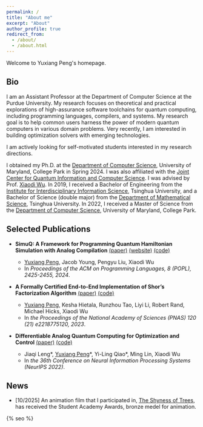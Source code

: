 ```yaml
---
permalink: /
title: "About me"
excerpt: "About"
author_profile: true
redirect_from: 
  - /about/
  - /about.html
---
```


Welcome to Yuxiang Peng's homepage.

## **Bio**

I am an Assistant Professor at the Department of Computer Science at the Purdue University. My research focuses on theoretical and practical explorations of high-assurance software toolchains for quantum computing, including programming languages, compilers, and systems. My research goal is to help common users harness the power of modern quantum computers in various domain problems. Very recently, I am interested in building optimization solvers with emerging technologies. 

I am actively looking for self-motivated students interested in my research directions. 

I obtained my Ph.D. at the [Department of Computer Science](https://www.cs.umd.edu/), University of Maryland, College Park in Spring 2024. I was also affiliated with the [Joint Center for Quantum Information and Computer Science](https://quics.umd.edu/). I was advised by Prof. [Xiaodi Wu](https://www.cs.umd.edu/~xwu/). 
In 2019, I received a Bachelor of Engineering from the [Institute for Interdisciplinary Information Science](https://iiis.tsinghua.edu.cn/en/), Tsinghua University, and a Bachelor of Science (double major) from the [Department of Mathematical Science](https://www.math.tsinghua.edu.cn/), Tsinghua University. In 2022, I received a Master of Science from the [Department of Computer Science](https://www.cs.umd.edu/), University of Maryland, College Park.

## **Selected Publications**

* **SimuQ: A Framework for Programming Quantum Hamiltonian Simulation with Analog Compilation** [(paper)](https://arxiv.org/abs/2303.02775) [(website)](https://pickspeng.github.io/SimuQ) [(code)](https://github.com/PicksPeng/SimuQ)
	* <u>Yuxiang Peng</u>, Jacob Young, Pengyu Liu, Xiaodi Wu
	* In *Proceedings of the ACM on Programming Languages, 8 (POPL), 2425-2455, 2024*.

* **A Formally Certified End-to-End Implementation of Shor’s Factorization Algorithm** [(paper)](https://www.pnas.org/doi/10.1073/pnas.2218775120) [(code)](https://github.com/inQWIRE/SQIR/tree/main/examples/shor)
	* <u>Yuxiang Peng</u>, Kesha Hietala, Runzhou Tao, Liyi Li, Robert Rand, Michael Hicks, Xiaodi Wu
	* In *the Proceedings of the National Academy of Sciences (PNAS) 120 (21) e2218775120, 2023*.

* **Differentiable Analog Quantum Computing for Optimization and Control** [(paper)](https://arxiv.org/abs/2210.15812) [(code)](https://github.com/YilingQiao/diffquantum)
	* Jiaqi Leng\*, <u>Yuxiang Peng</u>\*, Yi-Ling Qiao\*, Ming Lin, Xiaodi Wu
	* In *the 36th Conference on Neural Information Processing Systems (NeurIPS 2022)*.

## **News**

* [10/2025] An animation film that I participated in, [The Shyness of Trees](https://www.youtube.com/watch?v=aiQC-8E_7lE), has received the Student Academy Awards, bronze medel for animation. 

{% seo %}